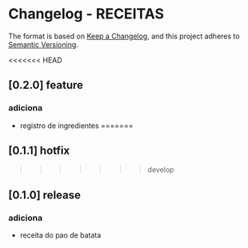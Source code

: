 # Changelog - RECEITAS

The format is based on [Keep a Changelog](https://keepachangelog.com/en/1.0.0/),
and this project adheres to [Semantic Versioning](https://semver.org/spec/v2.0.0.html).

<<<<<<< HEAD
## [0.2.0] feature
### adiciona
- registro de ingredientes
=======
## [0.1.1] hotfix
>>>>>>> develop

## [0.1.0] release
### adiciona 
- receita do pao de batata


